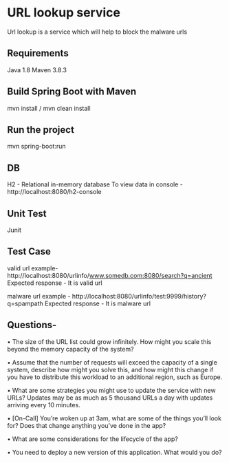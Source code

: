 # URL lookup service

Url lookup is a service which will help to block the malware urls

## Requirements
Java 1.8
Maven 3.8.3

## Build Spring Boot with Maven
mvn install / mvn clean install

## Run the project
mvn spring-boot:run

## DB
H2 - Relational in-memory database
To view data in console - 
http://localhost:8080/h2-console

## Unit Test
Junit

## Test Case
valid url example-
http://localhost:8080/urlinfo/www.somedb.com:8080/search?q=ancient
Expected response - It is valid url

malware url example -
http://localhost:8080/urlinfo/test:9999/history?q=spampath
Expected response - It is malware url


## Questions- 

• The size of the URL list could grow infinitely. How might you scale this beyond the memory capacity of the system?

• Assume that the number of requests will exceed the capacity of a single system, 
describe how might you solve this, and how might this change if you have to distribute 
this workload to an additional region, such as Europe.

• What are some strategies you might use to update the service with new URLs? 
Updates may be as much as 5 thousand URLs a day with updates arriving every 10 minutes.

• [On-Call] You’re woken up at 3am, what are some of the things you’ll look for? 
Does that change anything you’ve done in the app?

• What are some considerations for the lifecycle of the app?

• You need to deploy a new version of this application. What would you do?